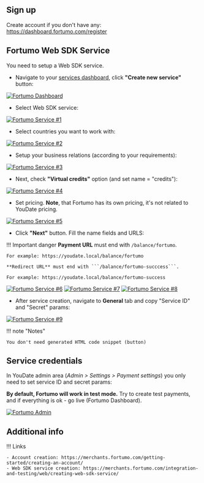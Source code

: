 ## Sign up

Create account if you don't have any: https://dashboard.fortumo.com/register

## Fortumo Web SDK Service

You need to setup a Web SDK service.

- Navigate to your [services dashboard](https://dashboard.fortumo.com), click **"Create new service"** button:

[![Fortumo Dashboard](./images/fortumoDashboard.png)](./images/fortumoDashboard.png)

- Select Web SDK service:

[![Fortumo Service #1](./images/fortumoService1.png)](./images/fortumoService1.png)

- Select countries you want to work with:

[![Fortumo Service #2](./images/fortumoService2.png)](./images/fortumoService2.png)

- Setup your business relations (according to your requirements):

[![Fortumo Service #3](./images/fortumoService3.png)](./images/fortumoService3.png)

- Next, check **"Virtual credits"** option (and set name = "credits"):

[![Fortumo Service #4](./images/fortumoService4.png)](./images/fortumoService4.png)

- Set pricing. **Note**, that Fortumo has its own pricing, it's not related to YouDate pricing.

[![Fortumo Service #5](./images/fortumoService5.png)](./images/fortumoService5.png)

- Click **"Next"** button. Fill the name fields and URLS:

!!! Important danger
    **Payment URL** must end with ```/balance/fortumo```. 
    
    For example: https://youdate.local/balance/fortumo
    
    **Redirect URL** must end with ```/balance/fortumo-succcess```. 
    
    For example: https://youdate.local/balance/fortumo-success

    
[![Fortumo Service #6](./images/fortumoService6.png)](./images/fortumoService6.png)
[![Fortumo Service #7](./images/fortumoService7.png)](./images/fortumoService7.png)
[![Fortumo Service #8](./images/fortumoService8.png)](./images/fortumoService8.png)

- After service creation, navigate to **General** tab and copy "Service ID" and "Secret" params:

[![Fortumo Service #9](./images/fortumoService9.png)](./images/fortumoService9.png)


!!! note "Notes"

    You don't need generated HTML code snippet (button)
    
## Service credentials

In YouDate admin area (*Admin > Settings > Payment settings*) you only need to set service ID and secret params:

**By default, Fortumo will work in test mode.** Try to create test payments, and if everything is ok - go live (Fortumo Dashboard).

[![Fortumo Admin](./images/fortumoAdmin.png)](./images/fortumoAdmin.png)

## Additional info

!!! Links

    - Account creation: https://merchants.fortumo.com/getting-started/creating-an-account/
    - Web SDK service creation: https://merchants.fortumo.com/integration-and-testing/web/creating-web-sdk-service/
